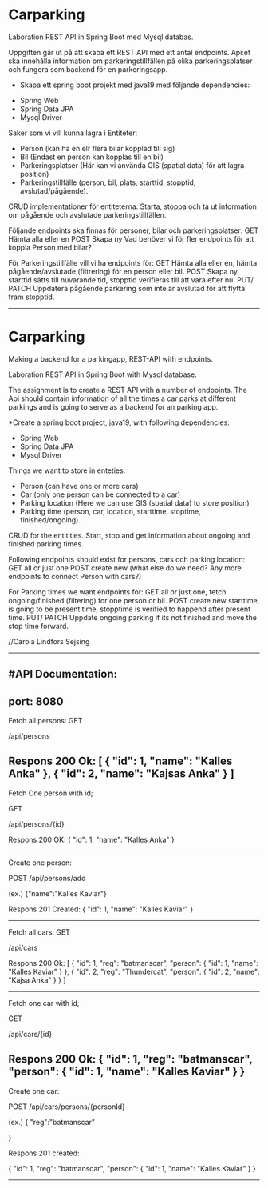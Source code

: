 # Carparking

Laboration REST API in Spring Boot med Mysql databas.

Uppgiften går ut på att skapa ett REST API med ett antal endpoints. 
Api:et ska innehålla information om parkeringstillfällen på olika parkeringsplatser
och fungera som backend för en parkeringsapp. 

* Skapa ett spring boot projekt med java19 med följande dependencies: 
- Spring Web
- Spring Data JPA
- Mysql Driver

Saker som vi vill kunna lagra i Entiteter: 
* Person (kan ha en elr flera bilar kopplad till sig)
* Bil (Endast en person kan kopplas till en bil)
* Parkeringsplatser (Här kan vi använda GIS (spatial data) för att lagra position)
* Parkeringstillfälle (person, bil, plats, starttid, stopptid, avslutad/pågående). 

CRUD implementationer för entiteterna. 
Starta, stoppa och ta ut information om pågående och avslutade 
parkeringstillfällen.

Följande endpoints ska finnas för personer, bilar och parkeringsplatser:
GET Hämta alla eller en
POST Skapa ny
Vad behöver vi för fler endpoints för att koppla Person med bilar?

För Parkeringstillfälle vill vi ha endpoints för:
GET Hämta alla eller en, hämta pågående/avslutade (filtrering) för en person eller bil.
POST Skapa ny, starttid sätts till nuvarande tid, stopptid verifieras till att vara efter nu.
PUT/
PATCH Uppdatera pågående parkering som inte är avslutad för att flytta fram stopptid.

--------------------------------------------------------------------------------

# Carparking
Making a backend for a parkingapp, REST-API with endpoints. 

Laboration REST API in Spring Boot with Mysql database.

The assignment is to create a REST API with a number of endpoints. 
The Api should contain information of all the times a car parks at different parkings 
and is going to serve as a backend for an parking app. 
 
 *Create a spring boot project, java19, with following dependencies: 
- Spring Web
- Spring Data JPA
- Mysql Driver

Things we want to store in enteties: 

* Person (can have one or more cars)
* Car (only one person can be connected to a car)
* Parking location (Here we can use GIS (spatial data) to store position)
* Parking time (person, car, location, starttime, stoptime, finished/ongoing). 

CRUD for the entitities. 
Start, stop and get information about ongoing and finished parking times.

Following endpoints should exist for persons, cars och parking location:
GET all or just one
POST create new
(what else do we need? Any more endpoints to connect Person with cars?)

For Parking times we want endpoints for:
GET all or just one, fetch ongoing/finished (filtering) for one person or bil.
POST create new starttime, is going to be present time, stopptime is verified to happend after present time.
PUT/
PATCH Uppdate ongoing parking if its not finished and move the stop time forward.

//Carola Lindfors Sejsing


-------------------------------------------------------------------------------
#API Documentation:
----------------------
port: 8080
-----------------------
Fetch all persons:
GET

/api/persons

Respons 200 Ok:
[
{
"id": 1,
"name": "Kalles Anka"
},
{
"id": 2,
"name": "Kajsas Anka"
}
]
--------------------------
Fetch One person with id;

GET

/api/persons/{id}

Respons 200 OK:
{
"id": 1,
"name": "Kalles Anka"
}

--------------------------
Create one person:

POST
/api/persons/add

(ex.)
{"name":"Kalles Kaviar"}

Respons 201 Created:
{
"id": 1,
"name": "Kalles Kaviar"
}

------------------------
Fetch all cars:
GET

/api/cars

Respons 200 Ok:
[
{
"id": 1,
"reg": "batmanscar",
"person": {
"id": 1,
"name": "Kalles Kaviar"
}
},
{
"id": 2,
"reg": "Thundercat",
"person": {
"id": 2,
"name": "Kajsa Anka"
}
}
]

--------------------------
Fetch one car with id;

GET

/api/cars/{id}

Respons 200 Ok:
{
"id": 1,
"reg": "batmanscar",
"person": {
"id": 1,
"name": "Kalles Kaviar"
}
}
--------------------------
Create one car:

POST
/api/cars/persons/{personId}


(ex.)
{
"reg":"batmanscar"

}

Respons 201 created:

{
"id": 1,
"reg": "batmanscar",
"person": {
"id": 1,
"name": "Kalles Kaviar"
}
}

------------------------